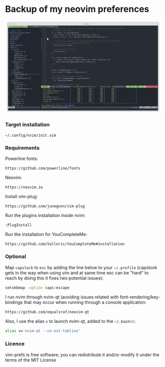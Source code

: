 # Backup of my neovim preferences
<p align="center">
  <img src="data/screenshot.png?v=1"/>
</p>

### Target installation
```
~/.config/nvim/init.vim
```

### Requirements

Powerline fonts:
```
https://github.com/powerline/fonts
```

Neovim:
```
https://neovim.io
```

Install vim-plug:
```
https://github.com/junegunn/vim-plug
```

Run the plugins installation inside nvim:
```
:PlugInstall
```

Run the installation for YouCompleteMe:
```
https://github.com/Valloric/YouCompleteMe#installation
```

### Optional
Map `capslock` to `esc` by adding the line below to your `~/.profile` (capslook gets in the way when using vim and at same time esc can be "hard" to reach by doing this it fixes two potential issues):
```bash
setxkbmap -option caps:escape
```

I run nvim through nvim-qt (avoiding issues related with font-rendering/key-bindings that may occur when running through a console application:
```
https://github.com/equalsraf/neovim-qt
```

Also, I use the alias `v` to launch nvim-qt, added to the `~/.bashrc`:
```bash
alias v='nvim-qt --no-ext-tabline'
```

### Licence
vim-prefs is free software; you can redistribute it and/or modify it under the terms of the MIT License
